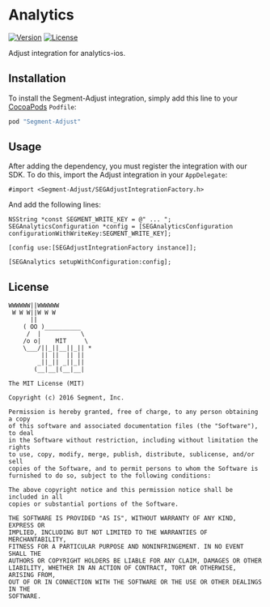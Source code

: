 # Analytics

[![Version](https://img.shields.io/cocoapods/v/Segment-Adjust.svg?style=flat)](http://cocoapods.org/pods/Segment-Adjust)
[![License](https://img.shields.io/cocoapods/l/Segment-Adjust.svg?style=flat)](http://cocoapods.org/pods/Segment-Adjust)

Adjust integration for analytics-ios.

## Installation

To install the Segment-Adjust integration, simply add this line to your [CocoaPods](http://cocoapods.org) `Podfile`:

```ruby
pod "Segment-Adjust"
```

## Usage

After adding the dependency, you must register the integration with our SDK.  To do this, import the Adjust integration in your `AppDelegate`:

```
#import <Segment-Adjust/SEGAdjustIntegrationFactory.h>
```

And add the following lines:

```
NSString *const SEGMENT_WRITE_KEY = @" ... ";
SEGAnalyticsConfiguration *config = [SEGAnalyticsConfiguration configurationWithWriteKey:SEGMENT_WRITE_KEY];

[config use:[SEGAdjustIntegrationFactory instance]];

[SEGAnalytics setupWithConfiguration:config];

```

## License

```
WWWWWW||WWWWWW
 W W W||W W W
      ||
    ( OO )__________
     /  |           \
    /o o|    MIT     \
    \___/||_||__||_|| *
         || ||  || ||
        _||_|| _||_||
       (__|__|(__|__|

The MIT License (MIT)

Copyright (c) 2016 Segment, Inc.

Permission is hereby granted, free of charge, to any person obtaining a copy
of this software and associated documentation files (the "Software"), to deal
in the Software without restriction, including without limitation the rights
to use, copy, modify, merge, publish, distribute, sublicense, and/or sell
copies of the Software, and to permit persons to whom the Software is
furnished to do so, subject to the following conditions:

The above copyright notice and this permission notice shall be included in all
copies or substantial portions of the Software.

THE SOFTWARE IS PROVIDED "AS IS", WITHOUT WARRANTY OF ANY KIND, EXPRESS OR
IMPLIED, INCLUDING BUT NOT LIMITED TO THE WARRANTIES OF MERCHANTABILITY,
FITNESS FOR A PARTICULAR PURPOSE AND NONINFRINGEMENT. IN NO EVENT SHALL THE
AUTHORS OR COPYRIGHT HOLDERS BE LIABLE FOR ANY CLAIM, DAMAGES OR OTHER
LIABILITY, WHETHER IN AN ACTION OF CONTRACT, TORT OR OTHERWISE, ARISING FROM,
OUT OF OR IN CONNECTION WITH THE SOFTWARE OR THE USE OR OTHER DEALINGS IN THE
SOFTWARE.
```

